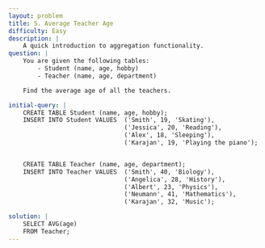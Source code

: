 ```yaml
---
layout: problem
title: 5. Average Teacher Age
difficulty: Easy
description: |
    A quick introduction to aggregation functionality.
question: |
    You are given the following tables:
        - Student (name, age, hobby)
        - Teacher (name, age, department)

    Find the average age of all the teachers.

initial-query: | 
    CREATE TABLE Student (name, age, hobby);
    INSERT INTO Student VALUES  ('Smith', 19, 'Skating'), 
                                ('Jessica', 20, 'Reading'), 
                                ('Alex', 18, 'Sleeping'), 
                                ('Karajan', 19, 'Playing the piano');


    CREATE TABLE Teacher (name, age, department);
    INSERT INTO Teacher VALUES  ('Smith', 40, 'Biology'), 
                                ('Angelica', 28, 'History'), 
                                ('Albert', 23, 'Physics'), 
                                ('Neumann', 41, 'Mathematics'), 
                                ('Karajan', 32, 'Music');

solution: | 
    SELECT AVG(age)
    FROM Teacher;
---
```


